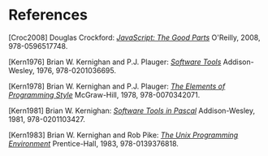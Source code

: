 # References

<span id="Croc2008">[Croc2008]</span> Douglas Crockford:
<em><a href="https://www.amazon.com/JavaScript-Good-Parts-Douglas-Crockford/dp/0596517742/">JavaScript: The Good Parts</a></em>
O'Reilly, 2008, 978-0596517748.

<span id="Kern1976">[Kern1976]</span> Brian W. Kernighan and P.J. Plauger:
<em><a href="https://www.amazon.com/Software-Tools-Brian-W-Kernighan/dp/020103669X/">Software Tools</a></em>
Addison-Wesley, 1976, 978-0201036695.

<span id="Kern1978">[Kern1978]</span> Brian W. Kernighan and P.J. Plauger:
<em><a href="https://www.amazon.com/Elements-Programming-Style-2nd/dp/0070342075/">The Elements of Programming Style</a></em>
McGraw-Hill, 1978, 978-0070342071.

<span id="Kern1981">[Kern1981]</span> Brian W. Kernighan:
<em><a href="https://www.amazon.com/Software-Tools-Pascal-Brian-Kernighan/dp/0201103427/">Software Tools in Pascal</a></em>
Addison-Wesley, 1981, 978-0201103427.

<span id="Kern1983">[Kern1983]</span> Brian W. Kernighan and Rob Pike:
<em><a href="https://www.amazon.com/Unix-Programming-Environment-Prentice-Hall-Software/dp/013937681X/">The Unix Programming Environment</a></em>
Prentice-Hall, 1983, 978-0139376818.
